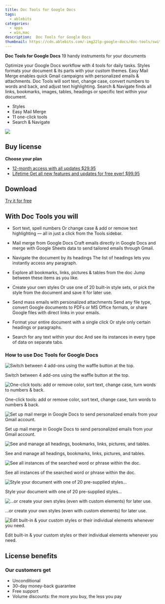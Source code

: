 ```yaml
---
title: Doc Tools for Google Docs
tags: 
  - ablebits
categories: 
  - apps
  - win,mac
description:  Doc Tools for Google Docs
thumbnail: https://cdn.ablebits.com/-img22lp-google-docs/doc-tools/switch-addons.webp
---
```


**Doc Tools for Google Docs**
19 handy instruments for your documents

Optimize your Google Docs workflow with 4 tools for daily tasks. Styles formats your document & its parts with your custom themes. Easy Mail Merge enables quick Gmail campaigns with personalized emails & attachments. Doc Tools will sort text, change case, convert numbers to words and back, and adjust text highlighting. Search & Navigate finds all links, bookmarks, images, tables, headings or specific text within your document.


- Styles
- Easy Mail Merge
- 11 one-click tools
- Search & Navigate

![](https://cdn.ablebits.com/-img22lp-google-docs/doc-tools/switch-addons.webp)

## Buy license

**Choose your plan**

- [12-month access with all updates $29.95](https://secure.2checkout.com/order/checkout.php?PRODS=40390962&QTY=1&AFFILIATE=108875&CART=1&CARD=2&DESIGN_TYPE=2&SHORT_FORM=1&COUPON=SO7fPSfPT1&CLEAN_CART=ALL&SRC=website)
- [Lifetime Get all new features and updates for free ever! $99.95](https://secure.2checkout.com/order/checkout.php?PRODS=40390986&QTY=1&AFFILIATE=108875&CART=1&CARD=2&DESIGN_TYPE=2&SHORT_FORM=1&CLEAN_CART=ALL&SRC=website)

## Download

[Try it for free](https://workspace.google.com/marketplace/app/doc_tools/871708524981)

## With Doc Tools you will

-   Sort text, spell numbers Or change case & add or remove text highlighting — all in just a click from the Tools sidebar.
-   Mail merge from Google Docs Craft emails directly in Google Docs and merge with Google Sheets data to send tailored emails through Gmail.
-   Navigate the document by its headings The list of headings lets you instantly access any paragraph.
-   Explore all bookmarks, links, pictures & tables from the doc Jump between these items as you like.

-   Create your own styles Or use one of 20 built-in style sets, or pick the style from the document and save it for later use.
-   Send mass emails with personalized attachments Send any file type, convert Google documents to PDFs or MS Office formats, or share Google files with direct links in your emails.
-   Format your entire document with a single click Or style only certain headings or paragraphs.
-   Search for any text within your doc And see its instances in every type of data on separate tabs.

### How to use Doc Tools for Google Docs


 ![Switch between 4 add-ons using the waffle button at the top.](https://cdn.ablebits.com/-img22lp-google-docs/doc-tools/switch-addons.png)

Switch between 4 add-ons using the waffle button at the top.

 ![One-click tools: add or remove color, sort text, change case, turn words to numbers & back.](https://cdn.ablebits.com/-img22lp-google-docs/doc-tools/tools-addon.png)

One-click tools: add or remove color, sort text, change case, turn words to numbers & back.

 ![Set up mail merge in Google Docs to send personalized emails from your Gmail account.](https://cdn.ablebits.com/-img22lp-google-docs/doc-tools/easy-mail-merge.png)

Set up mail merge in Google Docs to send personalized emails from your Gmail account.

 ![See and manage all headings, bookmarks, links, pictures, and tables.](https://cdn.ablebits.com/-img22lp-google-docs/doc-tools/manage-links.png)

See and manage all headings, bookmarks, links, pictures, and tables.

 ![See all instances of the searched word or phrase within the doc.](https://cdn.ablebits.com/-img22lp-google-docs/doc-tools/search-words-phrases.png)

See all instances of the searched word or phrase within the doc.

 ![Style your document with one of 20 pre-supplied styles…](https://cdn.ablebits.com/-img22lp-google-docs/doc-tools/apply-existing-style.png)

Style your document with one of 20 pre-supplied styles…

 ![…or create your own styles (even with custom elements) for later use.](https://cdn.ablebits.com/-img22lp-google-docs/doc-tools/create-custom-style.png)

…or create your own styles (even with custom elements) for later use.

 ![Edit built-in & your custom styles or their individual elements whenever you need.](https://cdn.ablebits.com/-img22lp-google-docs/doc-tools/edit-styles.png)

Edit built-in & your custom styles or their individual elements whenever you need.


## License benefits

### Our customers get

- Unconditional
- 30-day money-back guarantee
- Free support
- Volume discounts: the more you buy, the less you pay 